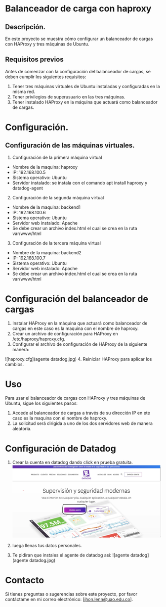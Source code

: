# Balanceador de carga con haproxy

## Descripción.
En este proyecto se muestra cómo configurar un balanceador de cargas con HAProxy y tres máquinas de Ubuntu.

## Requisitos previos
Antes de comenzar con la configuración del balanceador de cargas, se deben cumplir los siguientes requisitos:

1. Tener tres máquinas virtuales de Ubuntu instaladas y configuradas en la misma red.
2. Tener privilegios de superusuario en las tres máquinas.
3. Tener instalado HAProxy en la máquina que actuará como balanceador de cargas.

# Configuración.
## Configuración de las máquinas virtuales.
1. Configuración de la primera máquina virtual

* Nombre de la maquina: haproxy
* IP: 192.168.100.5
* Sistema operativo: Ubuntu
* Servidor  instalado: se instala con el comando apt install haproxy y datadog-agent

2. Configuración de la segunda máquina virtual

* Nombre de la maquina: backend1
* IP: 192.168.100.6
* Sistema operativo: Ubuntu
* Servidor web instalado: Apache
* Se debe crear un archivo index.html el cual se crea en la ruta var/www/html

3. Configuración de la tercera máquina virtual

* Nombre de la maquina: backend2
* IP: 192.168.100.7
* Sistema operativo: Ubuntu
* Servidor web instalado: Apache
* Se debe crear un archivo index.html el cual se crea en la ruta var/www/html

# Configuración del balanceador de cargas

1. Instalar HAProxy en la máquina que actuará como balanceador de cargas en este caso es la maquina con el nombre de haproxy.
2. Crear un archivo de configuración para HAProxy en /etc/haproxy/haproxy.cfg.
3. Configurar el archivo de configuración de HAProxy de la siguiente manera:

![haproxy.cfg](agente datadog.jpg)
4. Reiniciar HAProxy para aplicar los cambios.

# Uso
Para usar el balanceador de cargas con HAProxy y tres máquinas de Ubuntu, sigue los siguientes pasos:

1. Accede al balanceador de cargas a través de su dirección IP en ete caso es la maquina con el nombre de haproxy.
2. La solicitud será dirigida a uno de los dos servidores web de manera aleatoria.

# Configuración de Datadog

1. Crear la cuenta en datadog dando click en prueba gratuita.
![datadog-cuenta](datadog-cuenta.jpg)

2. luega llenas tus datos personales.
3. Te pidiran que instales el agente de datadog asi:
![agente datadog](agente datadog.jpg)
# Contacto
Si tienes preguntas o sugerencias sobre este proyecto, por favor contáctame en mi correo electrónico: [jhon.lenn@uao.edu.co].


